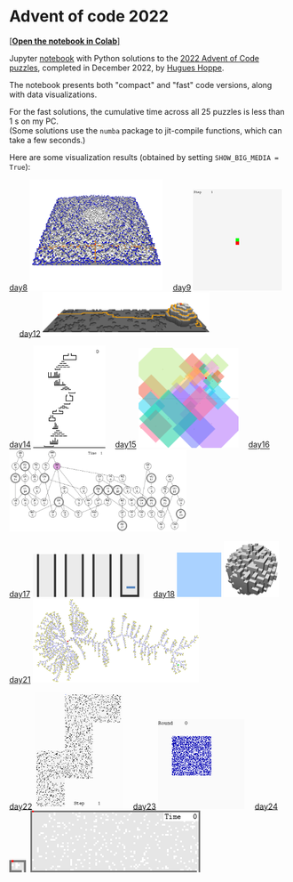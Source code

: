 # Advent of code 2022

[[**Open the notebook in Colab**]](https://colab.research.google.com/github/hhoppe/advent_of_code/blob/main/2022/advent_of_code_2022.ipynb)

Jupyter [notebook](https://github.com/hhoppe/advent_of_code/blob/main/2022/advent_of_code_2022.ipynb)
with Python solutions to the
[2022 Advent of Code puzzles](https://adventofcode.com/2022),
completed in December 2022,
by [Hugues Hoppe](http://hhoppe.com/).

The notebook presents both "compact" and "fast" code versions, along with data visualizations.

For the fast solutions, the cumulative time across all 25 puzzles is less than 1 s on my PC.<br/>
(Some solutions use the `numba` package to jit-compile functions, which can take a few seconds.)

Here are some visualization results (obtained by setting `SHOW_BIG_MEDIA = True`):

<p>
<a href="#day8">day8</a> <img src="https://github.com/hhoppe/advent_of_code/raw/main/2022/results/day08e.gif" width="240">&emsp;
<a href="#day9">day9</a> <img src="https://github.com/hhoppe/advent_of_code/raw/main/2022/results/day09b.gif" width="160">&emsp;
<a href="#day12">day12</a> <img src="https://github.com/hhoppe/advent_of_code/raw/main/2022/results/day12c.gif" width="300">
</p>
<p>
<a href="#day14">day14</a> <img src="https://github.com/hhoppe/advent_of_code/raw/main/2022/results/day14.gif" width="130">&emsp;
<a href="#day15">day15</a> <img src="https://github.com/hhoppe/advent_of_code/raw/main/2022/results/day15b.gif" width="180">&emsp;
<a href="#day16">day16</a> <img src="https://github.com/hhoppe/advent_of_code/raw/main/2022/results/day16b.gif" width="320">
</p>
<p>
<a href="#day17">day17</a> <img src="https://github.com/hhoppe/advent_of_code/raw/main/2022/results/day17.gif" width="200">&emsp;
<a href="#day18">day18</a> <img src="https://github.com/hhoppe/advent_of_code/raw/main/2022/results/day18a.gif" width="80">
<img src="https://github.com/hhoppe/advent_of_code/raw/main/2022/results/day18c.gif" width="100">&emsp;
<a href="#day21">day21</a> <img src="https://github.com/hhoppe/advent_of_code/raw/main/2022/results/day21b.png" width="300">
</p>
<p>
<a href="#day22">day22</a> <img src="https://github.com/hhoppe/advent_of_code/raw/main/2022/results/day22.gif" width="160">&emsp;
<a href="#day23">day23</a> <img src="https://github.com/hhoppe/advent_of_code/raw/main/2022/results/day23.gif" width="156">&emsp;
<a href="#day24">day24</a> <img src="https://github.com/hhoppe/advent_of_code/raw/main/2022/results/day24a.gif" width="30">&nbsp;
<img src="https://github.com/hhoppe/advent_of_code/raw/main/2022/results/day24c.gif" width="306">
</p>
